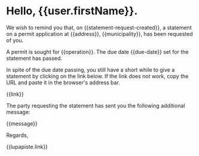 # Hello, {{user.firstName}}.

We wish to remind you that, on {{statement-request-created}}, a
statement on a permit application at {{address}}, {{municipality}},
has been requested of you.

A permit is sought for {{operation}}. The due date {{due-date}} set
for the statement has passed.

In spite of the due date passing, you still have a short while to give
a statement by clicking on the link below. If the link does not work,
copy the URL and paste it in the browser's address bar.

{{link}}

The party requesting the statement has sent you the following
additional message:

{{message}}

Regards,

{{lupapiste.link}}

